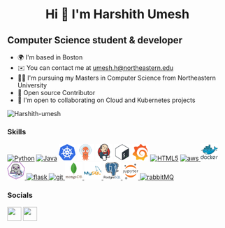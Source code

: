 <h1 align="center">Hi 👋 I'm Harshith Umesh</h1>


Computer Science student & developer
------------------------------------

*   🌍  I'm based in Boston
*   ✉️  You can contact me at [umesh.h@northeastern.edu](mailto:umesh.h@northeastern.edu)
*   👨‍🎓  I'm pursuing my Masters in Computer Science from Northeastern University
*   📎 Open source Contributor
*   🤝  I'm open to collaborating on Cloud and Kubernetes projects


<p align="left"> <img src="https://komarev.com/ghpvc/?username=Harshith-umesh&label=Profile%20views&color=0e75b6&style=flat" alt="Harshith-umesh" /> </p>

### Skills 
<p align="left">
<a href="https://www.python.org/" target="_blank" rel="noreferrer"><img src="https://raw.githubusercontent.com/danielcranney/readme-generator/main/public/icons/skills/python-colored.svg" width="40" height="40" alt="Python" /></a>
<a href="https://www.oracle.com/java/" target="_blank" rel="noreferrer"><img src="https://raw.githubusercontent.com/danielcranney/readme-generator/main/public/icons/skills/java-colored.svg" width="40" height="40" alt="Java" /></a>
 <a href="https://kubernetes.io/" target="_blank" rel="noreferrer"><img src="https://raw.githubusercontent.com/devicons/devicon/master/icons/kubernetes/kubernetes-plain.svg" width="38" height="38" alt="Kubernetes" /></a>
<a href="https://argo-cd.readthedocs.io/en/stable/" target="_blank" rel="noreferrer"><img src="https://raw.githubusercontent.com/devicons/devicon/master/icons/argocd/argocd-original.svg" width="38" height="38" alt="ArgoCD" /></a>
 <a href="https://jenkins.io/" target="_blank" rel="noreferrer"><img src="https://raw.githubusercontent.com/devicons/devicon/master/icons/jenkins/jenkins-original.svg" width="38" height="38" alt="Jenkins" /></a> 
 <a href="https://www.gnu.org/software/bash/" target="_blank" rel="noreferrer"><img src="https://raw.githubusercontent.com/devicons/devicon/master/icons/bash/bash-original.svg" width="38" height="38" alt="Bash" /></a>
  <a href="https://grafana.com/" target="_blank" rel="noreferrer"><img src="https://raw.githubusercontent.com/devicons/devicon/master/icons/grafana/grafana-original.svg" width="38" height="38" alt="Grafana" /></a>
  <a href="https://developer.mozilla.org/en-US/docs/Glossary/HTML5" target="_blank" rel="noreferrer"><img src="https://raw.githubusercontent.com/danielcranney/readme-generator/main/public/icons/skills/html5-colored.svg" width="36" height="36" alt="HTML5" /></a>
 <a href="https://aws.amazon.com" target="_blank" rel="noreferrer"> <img src="https://user-images.githubusercontent.com/25181517/183896132-54262f2e-6d98-41e3-8888-e40ab5a17326.png" alt="aws" width="40" height="40"/> </a> <a href="https://www.docker.com/" target="_blank" rel="noreferrer"> <img src="https://raw.githubusercontent.com/devicons/devicon/master/icons/docker/docker-original-wordmark.svg" alt="docker" width="40" height="40"/> </a>
 <a href="https://www.podman.io/" target="_blank" rel="noreferrer"> <img src="https://raw.githubusercontent.com/devicons/devicon/master/icons/podman/podman-original.svg" alt="podman" width="40" height="40"/> </a>
<a href="https://flask.palletsprojects.com/" target="_blank" rel="noreferrer"> <img src="https://www.vectorlogo.zone/logos/pocoo_flask/pocoo_flask-icon.svg" alt="flask" width="40" height="40"/> </a> <a href="https://git-scm.com/" target="_blank" rel="noreferrer"> <img src="https://www.vectorlogo.zone/logos/git-scm/git-scm-icon.svg" alt="git" width="40" height="40"/> </a>   <a href="https://www.mongodb.com/" target="_blank" rel="noreferrer"> <img src="https://raw.githubusercontent.com/devicons/devicon/master/icons/mongodb/mongodb-original-wordmark.svg" alt="mongodb" width="40" height="40"/> </a> <a href="https://www.mysql.com/" target="_blank" rel="noreferrer"> <img src="https://raw.githubusercontent.com/devicons/devicon/master/icons/mysql/mysql-original-wordmark.svg" alt="mysql" width="40" height="40"/> </a> <a href="https://www.postgresql.org" target="_blank" rel="noreferrer"> <img src="https://raw.githubusercontent.com/devicons/devicon/master/icons/postgresql/postgresql-original-wordmark.svg" alt="postgresql" width="40" height="40"/> </a> 
  <a href="https://jupyter.org/" target="_blank" rel="noreferrer"> <img src="https://raw.githubusercontent.com/devicons/devicon/master/icons/jupyter/jupyter-original-wordmark.svg" alt="rabbitMQ" width="36" height="36"/> </a>
 <a href="https://www.rabbitmq.com" target="_blank" rel="noreferrer"> <img src="https://www.vectorlogo.zone/logos/rabbitmq/rabbitmq-icon.svg" alt="rabbitMQ" width="32" height="32"/> </a> 
                    
### Socials
                  
<p align="left"> <a href="https://www.github.com/Harshith-umesh" target="_blank" rel="noreferrer"><img src="https://raw.githubusercontent.com/danielcranney/readme-generator/main/public/icons/socials/github.svg" width="32" height="32" /></a> <a href="https://www.linkedin.com/in/harshith-umesh" target="_blank" rel="noreferrer"><img src="https://raw.githubusercontent.com/danielcranney/readme-generator/main/public/icons/socials/linkedin.svg" width="32" height="32" /></a> </p>

